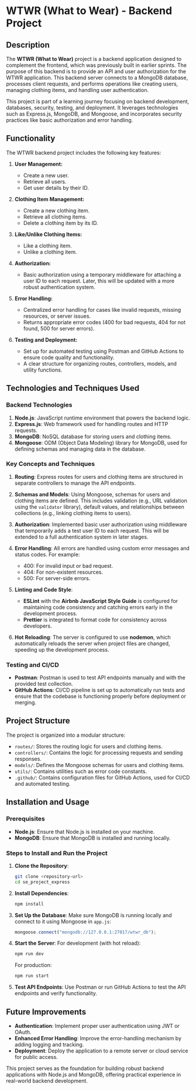 # WTWR (What to Wear) - Backend Project

## Description

The **WTWR (What to Wear)** project is a backend application designed to complement the frontend, which was previously built in earlier sprints. The purpose of this backend is to provide an API and user authorization for the WTWR application. This backend server connects to a MongoDB database, processes client requests, and performs operations like creating users, managing clothing items, and handling user authentication.

This project is part of a learning journey focusing on backend development, databases, security, testing, and deployment. It leverages technologies such as Express.js, MongoDB, and Mongoose, and incorporates security practices like basic authorization and error handling.

## Functionality

The WTWR backend project includes the following key features:

1. **User Management:**

   - Create a new user.
   - Retrieve all users.
   - Get user details by their ID.

2. **Clothing Item Management:**

   - Create a new clothing item.
   - Retrieve all clothing items.
   - Delete a clothing item by its ID.

3. **Like/Unlike Clothing Items:**

   - Like a clothing item.
   - Unlike a clothing item.

4. **Authorization:**

   - Basic authorization using a temporary middleware for attaching a user ID to each request. Later, this will be updated with a more robust authentication system.

5. **Error Handling:**

   - Centralized error handling for cases like invalid requests, missing resources, or server issues.
   - Returns appropriate error codes (400 for bad requests, 404 for not found, 500 for server errors).

6. **Testing and Deployment:**
   - Set up for automated testing using Postman and GitHub Actions to ensure code quality and functionality.
   - A clear structure for organizing routes, controllers, models, and utility functions.

## Technologies and Techniques Used

### Backend Technologies

1. **Node.js**: JavaScript runtime environment that powers the backend logic.
2. **Express.js**: Web framework used for handling routes and HTTP requests.
3. **MongoDB**: NoSQL database for storing users and clothing items.
4. **Mongoose**: ODM (Object Data Modeling) library for MongoDB, used for defining schemas and managing data in the database.

### Key Concepts and Techniques

1. **Routing**: Express routes for users and clothing items are structured in separate controllers to manage the API endpoints.
2. **Schemas and Models**: Using Mongoose, schemas for users and clothing items are defined. This includes validation (e.g., URL validation using the `validator` library), default values, and relationships between collections (e.g., linking clothing items to users).

3. **Authorization**: Implemented basic user authorization using middleware that temporarily adds a test user ID to each request. This will be extended to a full authentication system in later stages.

4. **Error Handling**: All errors are handled using custom error messages and status codes. For example:

   - 400: For invalid input or bad request.
   - 404: For non-existent resources.
   - 500: For server-side errors.

5. **Linting and Code Style**:

   - **ESLint** with the **Airbnb JavaScript Style Guide** is configured for maintaining code consistency and catching errors early in the development process.
   - **Prettier** is integrated to format code for consistency across developers.

6. **Hot Reloading**: The server is configured to use **nodemon**, which automatically reloads the server when project files are changed, speeding up the development process.

### Testing and CI/CD

- **Postman**: Postman is used to test API endpoints manually and with the provided test collection.
- **GitHub Actions**: CI/CD pipeline is set up to automatically run tests and ensure that the codebase is functioning properly before deployment or merging.

## Project Structure

The project is organized into a modular structure:

- `routes/`: Stores the routing logic for users and clothing items.
- `controllers/`: Contains the logic for processing requests and sending responses.
- `models/`: Defines the Mongoose schemas for users and clothing items.
- `utils/`: Contains utilities such as error code constants.
- `.github/`: Contains configuration files for GitHub Actions, used for CI/CD and automated testing.

## Installation and Usage

### Prerequisites

- **Node.js**: Ensure that Node.js is installed on your machine.
- **MongoDB**: Ensure that MongoDB is installed and running locally.

### Steps to Install and Run the Project

1. **Clone the Repository**:

   ```bash
   git clone <repository-url>
   cd se_project_express
   ```

2. **Install Dependencies**:

   ```bash
   npm install
   ```

3. **Set Up the Database**:
   Make sure MongoDB is running locally and connect to it using Mongoose in `app.js`:

   ```javascript
   mongoose.connect("mongodb://127.0.0.1:27017/wtwr_db");
   ```

4. **Start the Server**:
   For development (with hot reload):

   ```bash
   npm run dev
   ```

   For production:

   ```bash
   npm run start
   ```

5. **Test API Endpoints**:
   Use Postman or run GitHub Actions to test the API endpoints and verify functionality.

## Future Improvements

- **Authentication**: Implement proper user authentication using JWT or OAuth.
- **Enhanced Error Handling**: Improve the error-handling mechanism by adding logging and tracking.
- **Deployment**: Deploy the application to a remote server or cloud service for public access.

This project serves as the foundation for building robust backend applications with Node.js and MongoDB, offering practical experience in real-world backend development.
